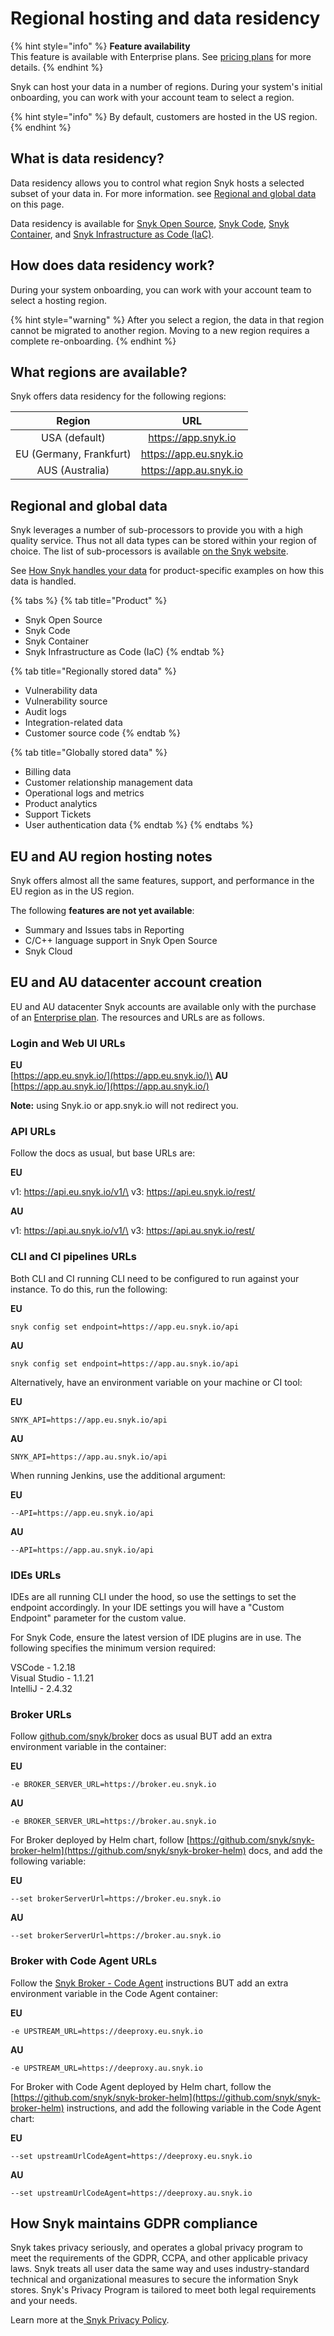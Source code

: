 # Regional hosting and data residency

{% hint style="info" %}
**Feature availability**\
This feature is available with Enterprise plans. See [pricing plans](https://snyk.io/plans/) for more details.
{% endhint %}

Snyk can host your data in a number of regions. During your system's initial onboarding, you can work with your account team to select a region.

{% hint style="info" %}
By default, customers are hosted in the US region.
{% endhint %}

## **What is data residency?**

Data residency allows you to control what region Snyk hosts a selected subset of your data in. For more information. see [Regional and global data](data-residency-at-snyk.md#regional-and-global-data) on this page.

Data residency is available for [Snyk Open Source](../products/snyk-open-source/), [Snyk Code](../products/snyk-code/), [Snyk Container](../products/snyk-container/), and [Snyk Infrastructure as Code (IaC)](../products/snyk-infrastructure-as-code/).

## **How does data residency work?**

During your system onboarding, you can work with your account team to select a hosting region.

{% hint style="warning" %}
After you select a region, the data in that region cannot be migrated to another region. Moving to a new region requires a complete re-onboarding.
{% endhint %}

## **What regions are available?**

Snyk offers data residency for the following regions:

|          Region         |           URL          |
| :---------------------: | :--------------------: |
|      USA (default)      |   https://app.snyk.io  |
| EU (Germany, Frankfurt) | https://app.eu.snyk.io |
|     AUS (Australia)     | https://app.au.snyk.io |

## Regional and global data

Snyk leverages a number of sub-processors to provide you with a high quality service. Thus not all data types can be stored within your region of choice. The list of sub-processors is available [on the Snyk website](https://snyk.io/policies/sub-processors/).

See [How Snyk handles your data](https://docs.snyk.io/more-info/how-snyk-handles-your-data) for product-specific examples on how this data is handled.

{% tabs %}
{% tab title="Product" %}
* Snyk Open Source
* Snyk Code
* Snyk Container
* Snyk Infrastructure as Code (IaC)
{% endtab %}

{% tab title="Regionally stored data" %}
* Vulnerability data
* Vulnerability source
* Audit logs
* Integration-related data
* Customer source code
{% endtab %}

{% tab title="Globally stored data" %}
* Billing data
* Customer relationship management data
* Operational logs and metrics
* Product analytics
* Support Tickets
* User authentication data
{% endtab %}
{% endtabs %}

## EU and AU region hosting notes

Snyk offers almost all the same features, support, and performance in the EU region as in the US region.

The following **features are not yet available**:

* Summary and Issues tabs in Reporting
* C/C++ language support in Snyk Open Source
* Snyk Cloud

## EU and AU datacenter account creation

EU and AU datacenter Snyk accounts are available only with the purchase of an [Enterprise plan](https://snyk.io/plans/). The resources and URLs are as follows.

### Login and Web UI URLs

**EU**\
[https://app.eu.snyk.io/](https://app.eu.snyk.io/)\
**AU**\
[https://app.au.snyk.io/](https://app.au.snyk.io/)

**Note:** using Snyk.io or app.snyk.io will not redirect you.

### API URLs

Follow the docs as usual, but base URLs are:

**EU**

v1: https://api.eu.snyk.io/v1/\
v3: https://api.eu.snyk.io/rest/

**AU**

v1: https://api.au.snyk.io/v1/\
v3: https://api.au.snyk.io/rest/

### CLI and CI pipelines URLs

Both CLI and CI running CLI need to be configured to run against your instance. To do this, run the following:

**EU**

`snyk config set endpoint=https://app.eu.snyk.io/api`

**AU**

`snyk config set endpoint=https://app.au.snyk.io/api`

Alternatively, have an environment variable on your machine or CI tool:

**EU**

`SNYK_API=https://app.eu.snyk.io/api`

**AU**

`SNYK_API=https://app.au.snyk.io/api`

When running Jenkins, use the additional argument:

**EU**

`--API=https://app.eu.snyk.io/api`

**AU**

`--API=https://app.au.snyk.io/api`

### IDEs URLs

IDEs are all running CLI under the hood, so use the settings to set the endpoint accordingly. In your IDE settings you will have a "Custom Endpoint" parameter for the custom value.

For Snyk Code, ensure the latest version of IDE plugins are in use. The following specifies the minimum version required:

VSCode - 1.2.18\
Visual Studio - 1.1.21\
IntelliJ - 2.4.32

### Broker URLs

Follow [github.com/snyk/broker](https://github.com/snyk/broker) docs as usual BUT add an extra environment variable in the container:

**EU**

`-e BROKER_SERVER_URL=https://broker.eu.snyk.io`

**AU**

`-e BROKER_SERVER_URL=https://broker.au.snyk.io`

For Broker deployed by Helm chart, follow [https://github.com/snyk/snyk-broker-helm](https://github.com/snyk/snyk-broker-helm) docs, and add the following variable:&#x20;

**EU**

`--set brokerServerUrl=https://broker.eu.snyk.io`

**AU**

`--set brokerServerUrl=https://broker.au.snyk.io`

### Broker with Code Agent URLs

Follow the [Snyk Broker - Code Agent](https://docs.snyk.io/integrations/snyk-broker/snyk-broker-code-agent) instructions BUT add an extra environment variable in the Code Agent container:

**EU**

`-e UPSTREAM_URL=https://deeproxy.eu.snyk.io`

**AU**

`-e UPSTREAM_URL=https://deeproxy.au.snyk.io`

For Broker with Code Agent deployed by Helm chart, follow the [https://github.com/snyk/snyk-broker-helm](https://github.com/snyk/snyk-broker-helm) instructions, and add the following variable in the Code Agent chart:

**EU**

`--set upstreamUrlCodeAgent=https://deeproxy.eu.snyk.io`

**AU**

`--set upstreamUrlCodeAgent=https://deeproxy.au.snyk.io`

## **How Snyk maintains GDPR compliance**

Snyk takes privacy seriously, and operates a global privacy program to meet the requirements of the GDPR, CCPA, and other applicable privacy laws. Snyk treats all user data the same way and uses industry-standard technical and organizational measures to secure the information Snyk stores. Snyk's Privacy Program is tailored to meet both legal requirements and your needs.

Learn more at the[ ](https://www.atlassian.com/trust/privacy)[Snyk Privacy Policy](https://snyk.io/policies/privacy/).
